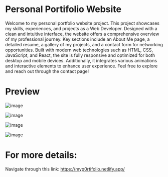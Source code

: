 # Personal Portifolio Website

Welcome to my personal portfolio website project. This project showcases my skills, experiences, and projects as a Web Developer. 
Designed with a clean and intuitive interface, the website offers a comprehensive overview of my professional journey. 
Key sections include an About Me page, a detailed resume, a gallery of my projects, and a contact form for networking opportunities. 
Built with modern web technologies such as HTML, CSS, JavaScript, and React, the site is fully responsive and optimized for both desktop and mobile devices. 
Additionally, it integrates various animations and interactive elements to enhance user experience. 
Feel free to explore and reach out through the contact page!

# Preview

![image](https://github.com/selamhabtewold/portifolio/assets/125498535/e2c2afcc-f9b1-4f26-ab10-738401416ef6)

![image](https://github.com/selamhabtewold/portifolio/assets/125498535/9fbd05fd-a6d5-48b7-b006-17f2a33242a0)

![image](https://github.com/selamhabtewold/portifolio/assets/125498535/53eda98b-c4f2-4bcc-9978-35f4806fd645)

![image](https://github.com/selamhabtewold/portifolio/assets/125498535/d6fa0787-68ba-4b3d-ae52-234214176805)


# For more details: 
Navigate through this link: https://myp0rtifolio.netlify.app/
